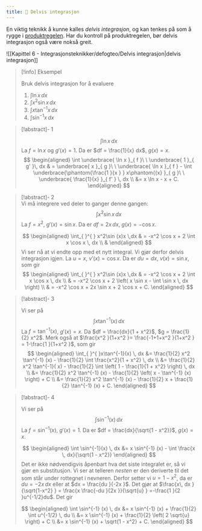 ```yaml
---
title: 📄 Delvis integrasjon
---
```


En viktig teknikk å kunne kalles *delvis integrasjon*, og kan tenkes på som å rygge i [produktregelen](Kapittel%202%20-%20derivasjon/5%20Produktregelen.md). Har du kontroll på produktregelen, bør delvis integrasjon også være nokså greit. 

![[Kapittel 6 - Integrasjonsteknikker/defogteo/Delvis integrasjon|delvis integrasjon]]

> [!info] Eksempel 
> 
> Bruk delvis integrasjon for å evaluere 
> 1. $\int \ln x \, dx$ 
> 2. $\int x^2 \sin x \, dx$ 
> 3. $\int x \tan^{-1} x \, dx$ 
> 4. $\int \sin^{-1} x \, dx$ 


> [!abstract]-  1  
>  
>  $$
>  \int \ln x \, dx 
>  $$
>  La $f = \ln x$ og $g'(x) = 1$. Da  er $df = \frac{1}{x} dx$, $g(x) = x$. 
>  $$
>  \begin{aligned} 
>   \int \underbrace{ \ln x }_{ f }\ \ \underbrace{  1  }_{ g' }\, dx & = \underbrace{ x  }_{ g }\ \ \underbrace{ \ln x }_{ f } - \int \underbrace{\phantom{\frac{1 }{x } } x\phantom{(x} }_{ g }\ \ \underbrace{  \frac{1}{x} }_{ f' } \, dx \\ &=   x \ln x - x + C. 
>   \end{aligned}
> $$   


> [!abstract]-  2  
> Vi må integrere ved deler to ganger denne gangen: 
> $$ 
> \int x^2 \sin x \, dx 
> $$ 
> La $f = x^2$, $g'(x) = \sin x$. Da er $df = 2x \, dx$, $g(x) = -\cos x$.
> 
> $$
> \begin{aligned} 
>   \int_{ }^{ } x^2\sin (x)x \,dx  &  = -x^2 \cos x + 2 \int x \cos x \, dx \\ & 
>   \end{aligned} 
> $$
> Vi ser nå at vi endte opp med et nytt integral. Vi gjør derfor delvis integrasjon igjen.
>  La $u = x$, $v'(x) = \cos x$. Da er $du = dx$, $v(x) = \sin x$, som gir 
>  $$
>  \begin{aligned}   \int_{ }^{ } x^2\sin (x)x \,dx  &  = -x^2 \cos x + 2 \int x \cos x \, dx \\ &  = -x^2 \cos x + 2 \left( x \sin x - \int \sin x \, dx \right) \\ &  = -x^2 \cos x + 2x \sin x + 2 \cos x + C. \end{aligned} 
>  $$

  
> [!abstract]- 3  
> 
> Vi ser på
> $$
>  \int x \tan^{-1} (x) \, dx 
>  $$
>  La $f = \tan^{-1} (x)$, $g'(x) = x$. Da $df = \frac{dx}{1 + x^2}$, $g = \frac{1}{2} x^2$. Merk også at $\frac{x^2 }{1+x^2 }= \frac{-1+1+x^2 }{1+x^2 } = 1-\frac{1 }{1+x^2 }$, som gir 
>  $$
>  \begin{aligned} \int_{ }^{ }x\tan^{-1}(x) \, dx &= \frac{1}{2} x^2 \tan^{-1} (x) - \frac{1}{2} \int \frac{x^2}{1 + x^2} \, dx \\ &= \frac{1}{2} x^2 \tan^{-1}( x) - \frac{1}{2} \int \left( 1 - \frac{1}{1 + x^2} \right) \, dx \\ &= \frac{1}{2} x^2 \tan^{-1} (x) - \frac{1}{2} \left( x - \tan^{-1} (x) \right) + C \\ &= \frac{1}{2} x^2 \tan^{-1} (x) - \frac{1}{2} x + \frac{1}{2} \tan^{-1} (x) + C. \end{aligned}
>  $$
>  

> [!abstract]- 4  
> 
> Vi ser på
> $$
>  \int \sin^{-1} (x) \, dx 
>  $$
>  La $f = \sin^{-1} (x)$, $g'(x) = 1$. Da er $df = \frac{dx}{\sqrt{1 - x^2}}$, $g(x) = x$. 
>  
>  $$
>   \begin{aligned} \int \sin^{-1}(x) \, dx &= x \sin^{-1} (x) - \int \frac{x \, dx}{\sqrt{1 - x^2}} \end{aligned} 
>   $$
>   Det er ikke nødvendigvis åpenbart hva det siste integralet er, så vi gjør en substitusjon. Vi ser at telleren *nesten* er den deriverte til det som står under rottegnet i nevneren. Derfor setter vi $u = 1-x^2$, da er $du = -2x \, dx$ eller at $dx = \frac{du }{-2x }$. Det gjør at $\frac{x\, dx }{\sqrt{1-x^2} } = \frac{x \frac{-du }{2x }}{\sqrt{u} } =-\frac{1 }{2 }u^{-1/2}du$. Det gir
>   
>   $$
>   \begin{aligned} \int \sin^{-1} (x) \, dx &= x \sin^{-1} (x) + \frac{1}{2} \int u^{-1/2} \, du \\ &= x \sin^{-1} (x) + \frac{1}{2} \left( 2 \sqrt{u} \right) + C \\ &= x \sin^{-1} (x) + \sqrt{1 - x^2} + C. \end{aligned} 
>   $$

